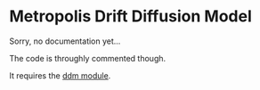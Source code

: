 # Metropolis Drift Diffusion Model

Sorry, no documentation yet...

The code is throughly commented though.

It requires the [ddm module](https://github.com/DrugowitschLab/dm).

